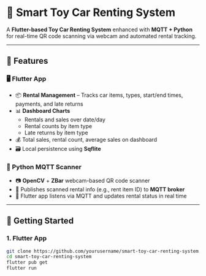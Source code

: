 # 🚗 Smart Toy Car Renting System

A **Flutter-based Toy Car Renting System** enhanced with **MQTT + Python** for real-time QR code scanning via webcam and automated rental tracking.

---

## 🧩 Features

### 🖥️ Flutter App
- 📦 **Rental Management** – Tracks car items, types, start/end times, payments, and late returns
- 📊 **Dashboard Charts**
  - Rentals and sales over date/day
  - Rental counts by item type
  - Late returns by item type
- 💰 Total sales, rental count, average sales on dashboard
- 🗃 Local persistence using **Sqflite**

### 📡 Python MQTT Scanner
- 📷 **OpenCV** + **ZBar** webcam-based QR code scanner
- 🔌 Publishes scanned rental info (e.g., rent item ID) to **MQTT broker**
- 🔄 Flutter app listens via MQTT and updates rental status in real time

---

## 🚀 Getting Started

### 1. Flutter App

```bash
git clone https://github.com/yourusername/smart-toy-car-renting-system.git
cd smart-toy-car-renting-system
flutter pub get
flutter run
